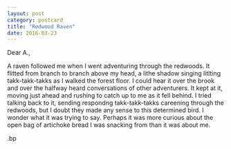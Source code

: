 ```yaml
---
layout: post
category: postcard
title: "Redwood Raven"
date: 2016-03-23
---
```


Dear A.,

A raven followed me when I went adventuring through the redwoods. It flitted from branch to branch above my head, a lithe shadow singing litlting takk-takk-takks as I walked the forest floor. I could hear it over the brook and over the halfway heard conversations of other adventurers. It kept at it, moving just ahead and rushing to catch up to me as it fell behind. I tried talking back to it, sending respondng takk-takk-takks careening through the redwoods, but I doubt they made any sense to this determined bird. I wonder what it was trying to say. Perhaps it was more curious about the open bag of artichoke bread I was snacking from than it was about me.

.bp
